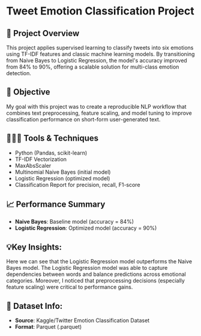 # Tweet Emotion Classification Project

## 🔎 Project Overview
This project applies supervised learning to classify tweets into six emotions using TF-IDF features and classic machine learning models. By transitioning from Naive Bayes to Logistic Regression, the model's accuracy improved from 84% to 90%, offering a scalable solution for multi-class emotion detection.

## 🎯 Objective
My goal with this project was to create a reproducible NLP workflow that combines text preprocessing, feature scaling, and model tuning to improve classification performance on short-form user-generated text.

## 👩🏻‍💻 Tools & Techniques
* Python (Pandas, scikit-learn)
* TF-IDF Vectorization
* MaxAbsScaler
* Multinomial Naive Bayes (initial model)
* Logistic Regression (optimized model)
* Classification Report for precision, recall, F1-score

## 📈 Performance Summary
* **Naive Bayes**: Baseline model (accuracy = 84%)
* **Logistic Regression**: Optimized model (accuracy = 90%)

## 💡Key Insights:
Here we can see that the Logistic Regression model outperforms the Naive Bayes model. The Logistic Regression model was able to capture dependencies between words and balance predictions across emotional categories. Moreover, I noticed that preprocessing decisions (especially feature scaling) were critical to performance gains.

## 📄 Dataset Info: 
* **Source**: Kaggle/Twitter Emotion Classification Dataset
* **Format**: Parquet (.parquet)




